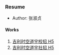 ### Resume
- Author: 张淑贞
#### Works
1. [吉利时空道宇校招 H5](https://e.eqxiu.com/s/pq9O6LIm?eqrcode=1&share_level=1&from_user=2019052947cc75e6&from_id=f17b66e4-6&share_time=1567241852839)
2. [吉利时空道宇社招 H5](https://a.eqxiu.com/s/coYFwzYo?eqrcode=1&share_level=1&from_user=2019052947cc75e6&from_id=091f6c6f-0&share_time=1567230956771)
